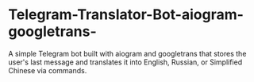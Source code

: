 # Telegram-Translator-Bot-aiogram-googletrans-
A simple Telegram bot built with aiogram and googletrans that stores the user's last message and translates it into English, Russian, or Simplified Chinese via commands.
